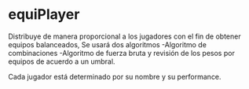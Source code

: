 # equiPlayer
Distribuye de manera proporcional a los jugadores con el fin de obtener equipos balanceados,
Se usará dos algoritmos
-Algoritmo de combinaciones
-Algoritmo de fuerza bruta y revisión de los pesos por equipos de acuerdo a un umbral.

Cada jugador está determinado por su nombre y su performance.
